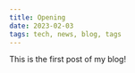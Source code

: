 ```yaml
---
title: Opening
date: 2023-02-03
tags: tech, news, blog, tags
---
```

This is the first post of my blog!
